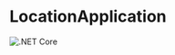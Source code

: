 # LocationApplication
![.NET Core](https://github.com/KarolMaliglowka/LocationApplication/workflows/.NET%20Core/badge.svg)
